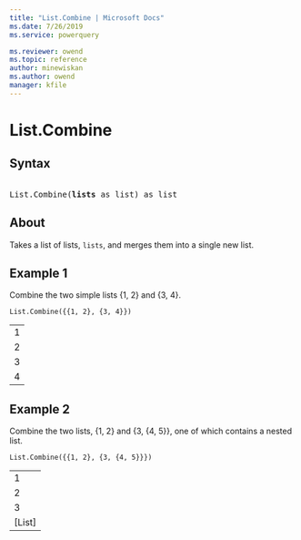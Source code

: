```yaml
---
title: "List.Combine | Microsoft Docs"
ms.date: 7/26/2019
ms.service: powerquery

ms.reviewer: owend
ms.topic: reference
author: minewiskan
ms.author: owend
manager: kfile
---
```

# List.Combine

## Syntax

<pre> 
List.Combine(<b>lists</b> as list) as list 
</pre>

## About  
Takes a list of lists, <code>lists</code>, and merges them into a single new list. 

## Example 1

Combine the two simple lists {1, 2} and {3, 4}.

```powerquery-m
List.Combine({{1, 2}, {3, 4}})
```  

<table> <tr><td>1</td></tr> <tr><td>2</td></tr> <tr><td>3</td></tr> <tr><td>4</td></tr> </table>

## Example 2

Combine the two lists, {1, 2} and {3, {4, 5}}, one of which contains a nested list.

```powerquery-m
List.Combine({{1, 2}, {3, {4, 5}}})
```

<table> <tr><td>1</td></tr> <tr><td>2</td></tr> <tr><td>3</td></tr> <tr><td>[List]</td></tr> </table>